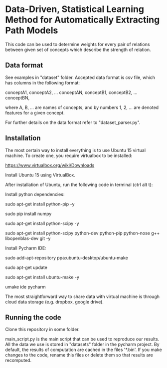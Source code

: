 # Data-Driven, Statistical Learning Method for Automatically Extracting Path Models

This code can be used to determine weights for every pair of relations between given set of concepts which describe the strength of relation.

## Data format

See examples in "dataset" folder.
Accepted data format is csv file, which has columns in the following format:

conceptA1, conceptA2, ... conceptAN, conceptB1, conceptB2, ... conceptBN, 

where A, B, ... are names of concepts, and by numbers 1, 2, ... are denoted features for a given concept.

For further details on the data format refer to "dataset_parser.py".

## Installation

The most certain way to install everything is to use Ubuntu 15 virtual machine. To create one, you require virtualbox to be installed:

https://www.virtualbox.org/wiki/Downloads

Install Ubuntu 15 using VirtualBox.

After installation of Ubuntu, run the following code in terminal (ctrl alt t):

Install python dependencies:

sudo apt-get install python-pip -y

sudo pip install numpy

sudo apt-get install python-scipy -y

sudo apt-get install python-scipy python-dev python-pip python-nose g++ libopenblas-dev git -y

Install Pycharm IDE:

sudo add-apt-repository ppa:ubuntu-desktop/ubuntu-make

sudo apt-get update

sudo apt-get install ubuntu-make -y

umake ide pycharm

The most straightforward way to share data with virtual machine is through cloud data storage (e.g. dropbox, google drive).

## Running the code

Clone this repository in some folder. 

main_script.py is the main script that can be used to reproduce our results. All the data we use is stored in "datasets" folder in the pycharm project.
By default, the results of computation are cached in the files '*.bin'. If you make changes to the code, rename this files or delete them so that results are recomputed.


